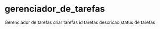 # gerenciador_de_tarefas
Gerenciador de tarefas
criar tarefas
    id tarefas
    descricao
    status de tarefas